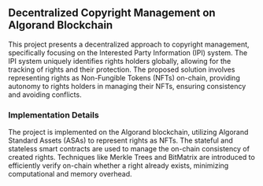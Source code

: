 ## Decentralized Copyright Management on Algorand Blockchain
This project presents a decentralized approach to copyright management, specifically focusing on the Interested Party Information (IPI) system. The IPI system uniquely identifies rights holders globally, allowing for the tracking of rights and their protection. The proposed solution involves representing rights as Non-Fungible Tokens (NFTs) on-chain, providing autonomy to rights holders in managing their NFTs, ensuring consistency and avoiding conflicts.

### Implementation Details
The project is implemented on the Algorand blockchain, utilizing Algorand Standard Assets (ASAs) to represent rights as NFTs. The stateful and stateless smart contracts are used to manage the on-chain consistency of created rights.  Techniques like Merkle Trees and BitMatrix are introduced to efficiently verify on-chain whether a right already exists, minimizing computational and memory overhead.
